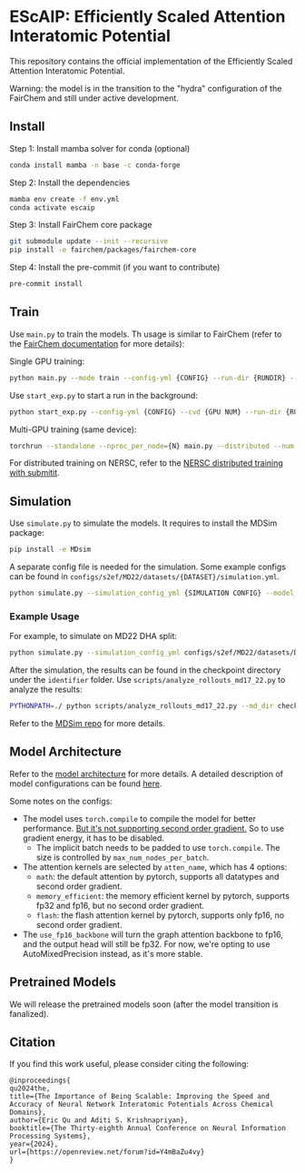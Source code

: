 # EScAIP: Efficiently Scaled Attention Interatomic Potential

This repository contains the official implementation of the Efficiently Scaled Attention Interatomic Potential.

Warning: the model is in the transition to the "hydra" configuration of the FairChem and still under active development.

## Install

Step 1: Install mamba solver for conda (optional)

```bash
conda install mamba -n base -c conda-forge
```

Step 2: Install the dependencies

```bash
mamba env create -f env.yml
conda activate escaip
```

Step 3: Install FairChem core package

```bash
git submodule update --init --recursive
pip install -e fairchem/packages/fairchem-core
```

Step 4: Install the pre-commit (if you want to contribute)

```bash
pre-commit install
```

## Train

Use `main.py` to train the models. Th usage is similar to FairChem (refer to the [FairChem documentation](https://fair-chem.github.io/core/model_training.html) for more details):

Single GPU training:

```bash
python main.py --mode train --config-yml {CONFIG} --run-dir {RUNDIR} --timestamp-id {TIMESTAMP} --checkpoint {CHECKPOINT}
```

Use `start_exp.py` to start a run in the background:

```bash
python start_exp.py --config-yml {CONFIG} --cvd {GPU NUM} --run-dir {RUNDIR} --timestamp-id {TIMESTAMP} --checkpoint {CHECKPOINT}
```

Multi-GPU training (same device):

```bash
torchrun --standalone --nproc_per_node={N} main.py --distributed --num-gpus {N} {...}
```

For distributed training on NERSC, refer to the [NERSC distributed training with submitit](NERSC_dist_train.md).

## Simulation

Use `simulate.py` to simulate the models. It requires to install the MDSim package:

```bash
pip install -e MDsim
```

A separate config file is needed for the simulation. Some example configs can be found in `configs/s2ef/MD22/datasets/{DATASET}/simulation.yml`.

```bash
python simulate.py --simulation_config_yml {SIMULATION CONFIG} --model_dir {CHECKPOINT DIR} --model_config_yml {MODEL CONFIG}--identifier {IDENTIFIER}
```

### Example Usage

For example, to simulate on MD22 DHA split:

```bash
python simulate.py --simulation_config_yml configs/s2ef/MD22/datasets/DHA/simulation.yml --model_dir checkpoints/MD22_DHA/ --model_config_yml configs/s2ef/MD22/EScAIP/DHA.yml --identifier test_simulation
```

After the simulation, the results can be found in the checkpoint directory under the `identifier` folder. Use `scripts/analyze_rollouts_md17_22.py` to analyze the results:

```bash
PYTHONPATH=./ python scripts/analyze_rollouts_md17_22.py --md_dir checkpoints/MD22_DHA/md_sim_test_simulation --gt_traj /data/md22/md22_AT-AT.npz --xlim 25
```

Refer to the [MDSim repo](https://github.com/kyonofx/MDsim) for more details.


## Model Architecture

Refer to the [model architecture](model_architecture.md) for more details. A detailed description of model configurations can be found [here](configs/example_config_EScAIP.yml).

Some notes on the configs:
- The model uses `torch.compile` to compile the model for better performance. [But it's not supporting second order gradient.](https://github.com/pytorch/pytorch/issues/91469) So to use gradient energy, it has to be disabled.
    - The implicit batch needs to be padded to use `torch.compile`. The size is controlled by `max_num_nodes_per_batch`.
- The attention kernels are selected by `atten_name`, which has 4 options:
    - `math`: the default attention by pytorch, supports all datatypes and second order gradient.
    - `memory_efficient`: the memory efficient kernel by pytorch, supports fp32 and fp16, but no second order gradient.
    - `flash`: the flash attention kernel by pytorch, supports only fp16, no second order gradient.
- The `use_fp16_backbone` will turn the graph attention backbone to fp16, and the output head will still be fp32. For now, we're opting to use AutoMixedPrecision instead, as it's more stable.

## Pretrained Models

We will release the pretrained models soon (after the model transition is fanalized).

## Citation

If you find this work useful, please consider citing the following:

```
@inproceedings{
qu2024the,
title={The Importance of Being Scalable: Improving the Speed and Accuracy of Neural Network Interatomic Potentials Across Chemical Domains},
author={Eric Qu and Aditi S. Krishnapriyan},
booktitle={The Thirty-eighth Annual Conference on Neural Information Processing Systems},
year={2024},
url={https://openreview.net/forum?id=Y4mBaZu4vy}
}
```
